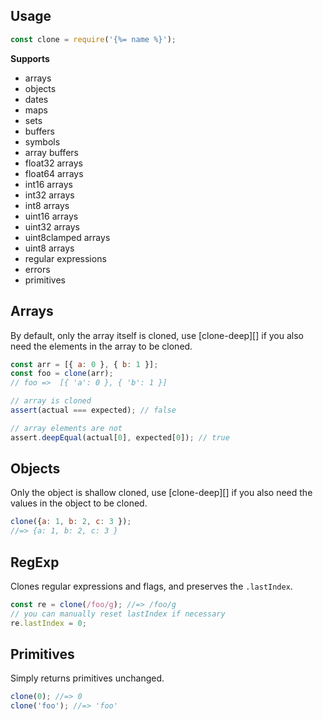 ## Usage

```js
const clone = require('{%= name %}');
```

**Supports**

- arrays
- objects
- dates
- maps
- sets
- buffers
- symbols
- array buffers
- float32 arrays
- float64 arrays
- int16 arrays
- int32 arrays
- int8 arrays
- uint16 arrays
- uint32 arrays
- uint8clamped arrays
- uint8 arrays
- regular expressions
- errors
- primitives


## Arrays

By default, only the array itself is cloned, use [clone-deep][] if you also need the elements in the array to be cloned.

```js
const arr = [{ a: 0 }, { b: 1 }];
const foo = clone(arr);
// foo =>  [{ 'a': 0 }, { 'b': 1 }]

// array is cloned
assert(actual === expected); // false

// array elements are not
assert.deepEqual(actual[0], expected[0]); // true
```

## Objects

Only the object is shallow cloned, use [clone-deep][] if you also need the values in the object to be cloned.

```js
clone({a: 1, b: 2, c: 3 });
//=> {a: 1, b: 2, c: 3 }
```


## RegExp

Clones regular expressions and flags, and preserves the `.lastIndex`. 

```js
const re = clone(/foo/g); //=> /foo/g
// you can manually reset lastIndex if necessary
re.lastIndex = 0;
```

## Primitives

Simply returns primitives unchanged.

```js
clone(0); //=> 0
clone('foo'); //=> 'foo'
```
